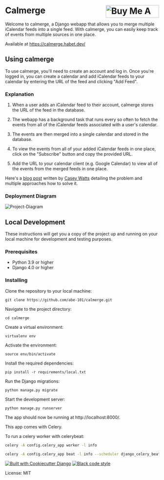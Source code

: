 # Calmerge  <a href="https://www.buymeacoffee.com/abe101" target="_blank"><img src="https://cdn.buymeacoffee.com/buttons/default-orange.png" alt="Buy Me A Coffee" align="right" height="41" width="174"></a>  
Welcome to calmerge, a Django webapp that allows you to merge multiple iCalendar feeds into a single feed. With calmerge, you can easily keep track of events from multiple sources in one place.

Available at https://calmerge.habet.dev/

## Using calmerge

To use calmerge, you'll need to create an account and log in. Once you're logged in, you can create a calendar and add iCalendar feeds to your calendar by entering the URL of the feed and clicking "Add Feed".

### Explanation
1. When a user adds an iCalendar feed to their account, calmerge stores the URL of the feed in the database.

2. The webapp has a background task that runs every so often to fetch the events from all of the iCalendar feeds associated with a user's calendar.

3. The events are then merged into a single calendar and stored in the database.

4. To view the events from all of your added iCalendar feeds in one place, click on the "Subscribe" button and copy the provided URL.

5. Add the URL to your calendar client (e.g. Google Calendar) to view all of the events from the merged feeds in one place.

Here's a [blog post](https://happyandeffective.notion.site/Blog-Post-Draft-Community-Calendars-897779ae1fb041d3a2e4a6b8829b1deb) written by [Casey Watts](https://github.com/caseywatts) detailing the problem and multiple approaches how to solve it.

### Deployment Diagram

![Project-Diagram](https://user-images.githubusercontent.com/82916197/205155655-4371301d-b5f7-42dc-a210-518e161c314e.png)



## Local Development

These instructions will get you a copy of the project up and running on your local machine for development and testing purposes.

### Prerequisites

 - Python 3.9 or higher
 - Django 4.0 or higher

### Installing

Clone the repository to your local machine:
```
git clone https://github.com/abe-101/calmerge.git
```

Navigate to the project directory:
```
cd calmerge
```

Create a virtual environment:
```
virtualenv env
```
Activate the environment:
```
source env/bin/activate
```
Install the required dependencies:
```
pip install -r requirements/local.txt
```
Run the Django migrations:
```
python manage.py migrate
```
Start the development server:
```
python manage.py runserver
```
The app should now be running at http://localhost:8000/.

This app comes with Celery.

To run a celery worker with celerybeat:

``` bash
celery -A config.celery_app worker -l info
```
```bash
celery -A config.celery_app beat -l info --scheduler django_celery_beat.schedulers:DatabaseScheduler
```

[![Built with Cookiecutter Django](https://img.shields.io/badge/built%20with-Cookiecutter%20Django-ff69b4.svg?logo=cookiecutter)](https://github.com/cookiecutter/cookiecutter-django/)
[![Black code style](https://img.shields.io/badge/code%20style-black-000000.svg)](https://github.com/ambv/black)

License: MIT
